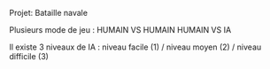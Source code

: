 Projet: Bataille navale 

Plusieurs mode de jeu :
HUMAIN VS HUMAIN
HUMAIN VS IA

Il existe 3 niveaux de IA : niveau facile (1) / niveau moyen (2) / niveau difficile (3)
